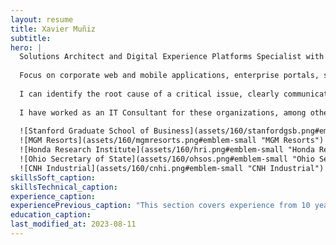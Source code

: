 ```yaml
---
layout: resume
title: Xavier Muñiz
subtitle: 
hero: |
  Solutions Architect and Digital Experience Platforms Specialist with more than 25 years of experience.
  
  Focus on corporate web and mobile applications, enterprise portals, systems integrations, identity providers and mission-critical cloud deployments for global organizations.
  
  I can identify the root cause of a critical issue, clearly communicate it to business users in simple terms and quickly mitigate it; then I can develop a solution and present it to executive audiences.
  
  I have worked as an IT Consultant for these organizations, among others:
    
  ![Stanford Graduate School of Business](assets/160/stanfordgsb.png#emblem-small "Stanford Graduate School of Business")
  ![MGM Resorts](assets/160/mgmresorts.png#emblem-small "MGM Resorts")
  ![Honda Research Institute](assets/160/hri.png#emblem-small "Honda Research Institute")
  ![Ohio Secretary of State](assets/160/ohsos.png#emblem-small "Ohio Secretary of State")
  ![CNH Industrial](assets/160/cnhi.png#emblem-small "CNH Industrial")
skillsSoft_caption:
skillsTechnical_caption:
experience_caption:
experiencePrevious_caption: "This section covers experience from 10 years ago and older."
education_caption:
last_modified_at: 2023-08-11
---
```

